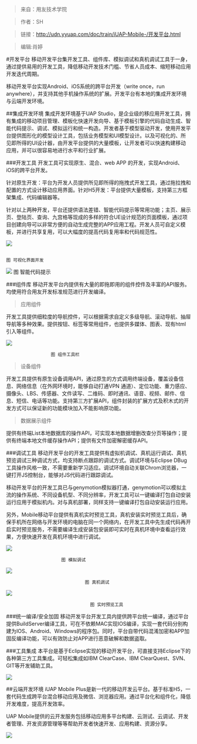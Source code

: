 >来自：用友技术学院

>作者：SH

>链接：http://udn.yyuap.com/doc/train/iUAP-Mobile-/开发平台.html

>编辑:肖婷

#开发平台
移动开发平台集开发工具、组件库、模拟调试和真机调试工具于一身，通过提供易用的开发工具，降低移动开发技术门槛、节省人员成本、缩短移动应用开发迭代周期。

移动开发平台实现Android、iOS系统的跨平台开发（write once，run anywhere），并支持其他手机操作系统的扩展。开发平台有本地的集成开发环境与云端开发环境。

##集成开发环境
集成开发环境基于UAP Studio，是企业级的移应用开发工具，拥有集成的移动项目管理、模板化快速开发向导、基于模板引擎的代码自动生成、智能代码提示、调试、模拟运行和统一构造。开发者基于模型驱动开发，使用开发平台提供图形化的模型设计工具，包括业务模型和UI模型设计。以及可视化的、所见即所得的UI设计器，由开发平台提供的大量模板，让开发者可以快速构建移动应用，并可以很容易地进行水平和行业扩展。

###开发工具
开发工具可实现原生、混合、web APP 的开发，实现Android、iOS的跨平台开发。

针对原生开发：平台为开发人员提供所见即所得的拖拽式开发工具，通过拖拉拽和配置的方式设计移动应用界面。针对H5开发：平台提供大量模板，支持第三方框架集成、代码编辑器等。

针对以上两种开发，平台还提供语法差错、智能代码提示等常用功能；主页、展示页、登陆页、查询、九宫格等现成的多样的符合UE设计规范的页面模板，通过项目创建向导可以非常方便的自动生成完整的APP应用工程。开发人员可自定义模板，并进行共享复用，可以大幅度的提高代码复用率和代码规范性。

![](/assets/37.png)

                                                                                 图 可视化界面开发

![](/assets/38.png)
                                                                               图 智能代码提示

###组件库
移动开发平台内提供有大量的即拖即用的组件控件及丰富的API服务。均使用符合用友开发标准规范进行开发编译。

> 应用组件

开发工具提供细粒度的导航控件，可以根据需求自定义多级导航、滚动导航、抽屉导航等多种效果。提供按钮、标签等常用组件，也提供多媒体、图表、现有html引入等组件。

![](/assets/30.png)

                     图 组件工具栏



> 设备组件

开发工具提供有原生设备调用API，通过原生的方式调用终端设备，覆盖设备信息、网络信息（在外网环境时，能够自动打通VPN 通道）、定位功能、重力感应、摄像头、LBS、传感器、文件读写、二维码、即时通讯、语音、视频、邮件、信息、短信、电话等功能。支持第三方扩展API，组件封装的扩展方式及积木式的开发方式可以保证新的功能模块加入不能影响原功能。

> 数据展示组件

提供有终端List本地数据库的操作API，可实现本地数据增删改查分页等操作；提供有终端本地文件缓存操作API；提供有文件加密解密缓存API。

###调试工具
移动开发平台的开发工具提供有虚拟机调试、真机运行调试、真机预览调试三种调试方式，均支持断点跟踪的调试方式。调试环境与Eclipse DBug工具操作风格一致，不需要重新学习适应。调试环境自动关联Chrom浏览器，一键打开JS控制台，能够对JS代码进行跟踪调试。

移动开发平台的开发工具已与genymotion模拟器打通，genymotion可以模拟主流的操作系统、不同设备机型、不同分辨率，开发工具可以一键编译打包自动安装运行应用于模拟机内。对与真机部署，同样支持一键编译打包自动安装运行应用。

另外，Mobile移动平台提供有真机实时预览工具，真机安装实时预览工具后，确保手机所在网络与开发环境的电脑在同一个网络内，在开发工具中先生成代码再开启实时预览服务，不需要编译生成安装包安装即可实时在真机环境中查看运行效果，方便快速开发在真机环境中进行调试。

![](/assets/31.png)

                         图 模拟调试

![](/assets/32.png)

                                  图 真机调试

![](/assets/34.png)

                                    图 实时预览工具


###统一编译/安全加固
移动开发平台开发工具内提供跨平台统一编译，通过平台提供BuildServer编译工具，可在不依赖MAC实现IOS编译，实现一套代码分别构建为IOS、Android、Windows的程序包。同时，平台自带代码混淆加密和APP加固反编译功能，可以有效防止对APP进行恶意破解和数据盗取。

###工具集成
本平台是基于Eclipse实现的移动开发平台，可直接支持Eclipse下的各种第三方工具集成。可轻松集成如IBM ClearCase、IBM ClearQuest、SVN、GIT等开发辅助工具。


![](/assets/35.png)


##云端开发环境
iUAP Mobile Plus是新一代的移动开发云平台。基于标准H5，一套代码生成跨平台混合移动应用及微信、浏览器应用。通过平台化和组件化，降低开发难度，提高开发效率。

UAP Mobile提供的云开发服务包括移动应用多平台构建、云测试、云调试、开发者管理、开发资源管理等等帮助开发者快速开发、应用构建、资源分享。

![](/assets/39.png)
